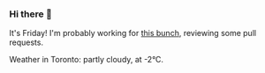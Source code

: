 ### Hi there :wave:

It's Friday! I'm probably working for [this bunch](https://github.com/kohofinancial), reviewing some pull requests.

Weather in Toronto: partly cloudy, at -2°C.
